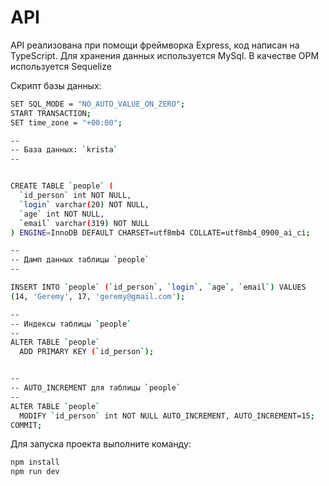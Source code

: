 # API

API реализована при помощи фреймворка Express, код написан на TypeScript. Для хранения данных используется MySql. В качестве ОРМ используется Sequelize

Скрипт базы данных:

```sh
SET SQL_MODE = "NO_AUTO_VALUE_ON_ZERO";
START TRANSACTION;
SET time_zone = "+00:00";

--
-- База данных: `krista`
--


CREATE TABLE `people` (
  `id_person` int NOT NULL,
  `login` varchar(20) NOT NULL,
  `age` int NOT NULL,
  `email` varchar(319) NOT NULL
) ENGINE=InnoDB DEFAULT CHARSET=utf8mb4 COLLATE=utf8mb4_0900_ai_ci;

--
-- Дамп данных таблицы `people`
--

INSERT INTO `people` (`id_person`, `login`, `age`, `email`) VALUES
(14, 'Geremy', 17, 'geremy@gmail.com');

--
-- Индексы таблицы `people`
--
ALTER TABLE `people`
  ADD PRIMARY KEY (`id_person`);


--
-- AUTO_INCREMENT для таблицы `people`
--
ALTER TABLE `people`
  MODIFY `id_person` int NOT NULL AUTO_INCREMENT, AUTO_INCREMENT=15;
COMMIT;

```

Для запуска проекта выполните команду:

```sh
npm install
npm run dev
```
